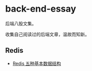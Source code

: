 # back-end-essay
后端八股文集。 

收集自己阅读过的后端文章，温故而知新。

## Redis
- [Redis 五种基本数据结构](https://github.com/hooting/back-end-essay/blob/main/Redis/数据结构/五种基本数据结构/数据结构.md)





